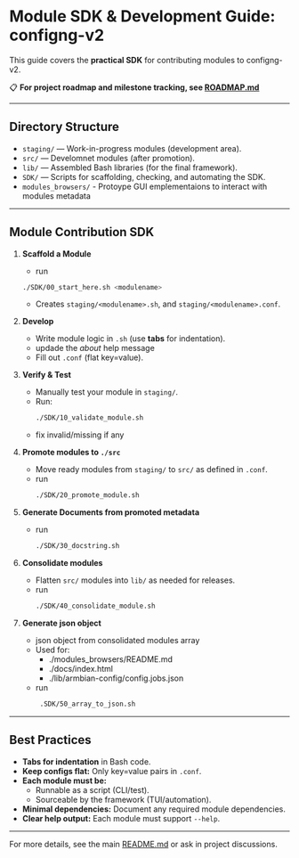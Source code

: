 # Module SDK & Development Guide: configng-v2

This guide covers the **practical SDK** for contributing modules to configng-v2.  

📋 **For project roadmap and milestone tracking, see [ROADMAP.md](../ROADMAP.md)**  

---

## Directory Structure

- `staging/` — Work-in-progress modules (development area).
- `src/` — Develomnet modules (after promotion).
- `lib/` — Assembled Bash libraries (for the final framework).
- `SDK/` — Scripts for scaffolding, checking, and automating the SDK.
- `modules_browsers/` - Protoype GUI emplementaions to interact with modules metadata

---

## Module Contribution SDK

1. **Scaffold a Module**
   - run
   ```sh
   ./SDK/00_start_here.sh <modulename>
   ```
   - Creates `staging/<modulename>.sh`, and `staging/<modulename>.conf`.

3. **Develop**
   - Write module logic in `.sh` (use **tabs** for indentation).
   - updade the _about_<modulename> help message
   - Fill out `.conf` (flat key=value).

4. **Verify & Test**
   - Manually test your module in `staging/`.
   - Run:
     ```sh
     ./SDK/10_validate_module.sh
     ```
   - fix invalid/missing if any
     
5. **Promote modules to `./src`**
   - Move ready modules from `staging/` to `src/` as defined in `.conf`.
   - run
     ```sh
     ./SDK/20_promote_module.sh
     ```
6. **Generate Documents from promoted metadata**
   - run
     ```sh
     ./SDK/30_docstring.sh
     ```
7. **Consolidate modules**
   - Flatten `src/` modules into `lib/` as needed for releases.
   - run
     ```sh
     ./SDK/40_consolidate_module.sh
     ```
8. **Generate json object**
   - json object from consolidated modules array
   - Used for:
      - ./modules_browsers/README.md
      - ./docs/index.html
      - ./lib/armbian-config/config.jobs.json
   - run
     ```sh
      .SDK/50_array_to_json.sh
     ```
---

## Best Practices

- **Tabs for indentation** in Bash code.
- **Keep configs flat:** Only key=value pairs in `.conf`.
- **Each module must be:**
  - Runnable as a script (CLI/test).
  - Sourceable by the framework (TUI/automation).
- **Minimal dependencies:** Document any required module dependencies.
- **Clear help output:** Each module must support `--help`.

---

For more details, see the main [README.md](../README.md) or ask in project discussions.
